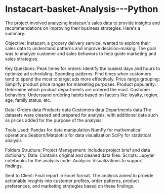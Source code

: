 # Instacart-basket-Analysis---Python
The project involved analyzing Instacart's sales data to provide insights and recommendations on improving their business strategies. Here's a summary:

Objective:
Instacart, a grocery delivery service, wanted to explore their sales data to understand patterns and improve decision-making. The goal was to analyze customer and sales behaviors to help guide marketing and sales strategies.

Key Questions:
Peak times for orders: Identify the busiest days and hours to optimize ad scheduling.
Spending patterns: Find times when customers tend to spend the most to target ads more effectively.
Price range grouping: Simplify product price ranges for marketing purposes.
Product popularity: Determine which product departments are ordered the most.
Customer behaviors: Understand ordering habits based on factors like loyalty, region, age, family status, etc.

Data:
Orders data
Products data
Customers data
Departments data
The datasets were cleaned and prepared for analysis, with additional data such as prices added for the purpose of the analysis.

Tools Used:
Pandas for data manipulation
NumPy for mathematical operations
Seaborn/Matplotlib for data visualization
SciPy for statistical analysis

Folders Structure:
Project Management: Includes project brief and data dictionary.
Data: Contains original and cleaned data files.
Scripts: Jupyter notebooks for the analysis code.
Analysis: Visualizations to support findings.

Sent to Client: Final report in Excel format.
The analysis aimed to provide actionable insights into customer profiles, order patterns, product preferences, and marketing strategies based on these findings.
